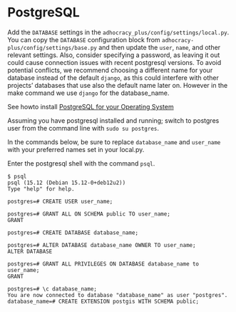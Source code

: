 # PostgreSQL
Add the `DATABASE` settings in the `adhocracy_plus/config/settings/local.py`. You can copy the `DATABASE` configuration block from `adhocracy-plus/config/settings/base.py` and then update the `user`, `name`, and other relevant settings. Also, consider specifying a password, as leaving it out could cause connection issues with recent postgresql versions.
To avoid potential conflicts, we recommend choosing a different name for your database instead of the default `django`, as this could interfere with other projects’ databases that use also the default name later on. However in the make command we use `django` for the database_name.

See howto install [PostgreSQL for your Operating System](https://www.postgresql.org/download)

Assuming you have postgresql installed and running; switch to postgres user from the command line with `sudo su postgres`.

In the commands below, be sure to replace `database_name` and `user_name` with your preferred names set in your local.py.

Enter the postgresql shell with the command `psql`.
```
$ psql 
psql (15.12 (Debian 15.12-0+deb12u2))
Type "help" for help.

postgres=# CREATE USER user_name;

postgres=# GRANT ALL ON SCHEMA public TO user_name;
GRANT

postgres=# CREATE DATABASE database_name;

postgres=# ALTER DATABASE database_name OWNER TO user_name;
ALTER DATABASE

postgres=# GRANT ALL PRIVILEGES ON DATABASE database_name to user_name;
GRANT

postgres=# \c database_name;
You are now connected to database "database_name" as user "postgres".
database_name=# CREATE EXTENSION postgis WITH SCHEMA public;
```
